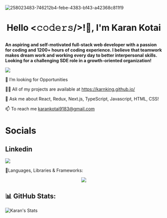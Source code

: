 ![258023483-746212b4-febe-4383-bf43-a42368c811f9](https://github.com/karnking/karnking/assets/68837552/4ff069dd-5c5c-4a58-98de-5207fd6c235e)

# **<p align="center">Hello <𝚌𝚘𝚍𝚎𝚛𝚜/>!👋, I'm Karan Kotai</p>**
**An aspiring and self-motivated full-stack web developer with a passion for coding and 1200+ hours of coding experience. I believe that teamwork makes dream work and working every day to better interpersonal skills. Looking for a challenging SDE role in a growth-oriented organization!**

![](https://komarev.com/ghpvc/?username=karnking)

🌱 I’m looking for Opportunities

👨‍💻 All of my projects are available at https://karnking.github.io/

💬 Ask me about React, Redux, Next.js, TypeScript, Javascript, HTML, CSS!

📫 To reach me karankotai9183@gmail.com

# Socials 
## **Linkedin** 
<a target="_blank" href="https://www.linkedin.com/in/karan-kotai-1a79a9270"><img src="https://img.shields.io/badge/LinkedIn-0077B5?style=for-the-badge&logo=linkedin&logoColor=white" /></a>

🧩Languages, Libraries & Frameworks:
<p align="center">
  <a href="https://skillicons.dev">
    <img src="https://skillicons.dev/icons?i=react,js,html,css,redux,nextjs,typescript,tailwind,python,java,mysql,git" />
  </a>
</p>

## 📊 **GitHub Stats**:


![Karan's Stats](https://github-readme-stats.vercel.app/api/top-langs/?username=karnking&layout=pie&theme=dark)

<p align='center>
  
  ![GitHub Streak](https://github-readme-streak-stats.herokuapp.com?user=karnking&theme=github-dark&hide_border=true&date_format=j%20M%5B%20Y%5D)
  
  ![Karan's GitHub stats](https://github-readme-stats.vercel.app/api?username=karnking&show_icons=true&theme=radical)

</p>
